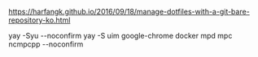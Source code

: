 https://harfangk.github.io/2016/09/18/manage-dotfiles-with-a-git-bare-repository-ko.html


yay -Syu --noconfirm
yay -S uim google-chrome docker mpd mpc ncmpcpp --noconfirm